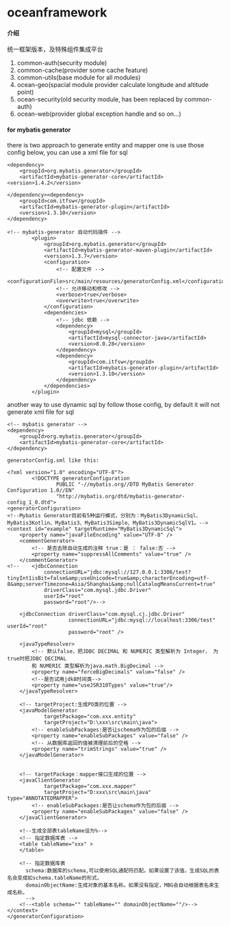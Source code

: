 # oceanframework

#### 介绍
统一框架版本，及特殊组件集成平台

1. common-auth(security module)
2. common-cache(provider some cache feature)
3. common-utils(base module for all modules)
4. ocean-geo(spacial module provider calculate longitude and altitude point)
5. ocean-security(old security module, has been replaced by common-auth)
6. ocean-web(provider global exception handle and so on...)

#### for mybatis generator
there is two approach to generate entity and mapper
one is use those config below, you can use a xml file for sql 
    
    <dependency>
        <groupId>org.mybatis.generator</groupId>
        <artifactId>mybatis-generator-core</artifactId>
    <version>1.4.2</version>

    </dependency><dependency>
        <groupId>com.itfsw</groupId>
        <artifactId>mybatis-generator-plugin</artifactId>
        <version>1.3.10</version>
    </dependency>

    <!-- mybatis-generator 自动代码插件 -->
            <plugin>
                <groupId>org.mybatis.generator</groupId>
                <artifactId>mybatis-generator-maven-plugin</artifactId>
                <version>1.3.7</version>
                <configuration>
                    <!-- 配置文件 -->
                    <configurationFile>src/main/resources/generatorConfig.xml</configurationFile>
                    <!-- 允许移动和修改 -->
                    <verbose>true</verbose>
                    <overwrite>true</overwrite>
                </configuration>
                <dependencies>
                    <!-- jdbc 依赖 -->
                    <dependency>
                        <groupId>mysql</groupId>
                        <artifactId>mysql-connector-java</artifactId>
                        <version>8.0.28</version>
                    </dependency>
                    <dependency>
                        <groupId>com.itfsw</groupId>
                        <artifactId>mybatis-generator-plugin</artifactId>
                        <version>1.3.10</version>
                    </dependency>
                </dependencies>
            </plugin>
another way to use dynamic sql by follow those config, by default it will not generate xml file for sql
        
    <!-- mybatis generator -->
    <dependency>
        <groupId>org.mybatis.generator</groupId>
        <artifactId>mybatis-generator-core</artifactId>
    </dependency>
    
    generatorConfig.xml like this:

    <?xml version="1.0" encoding="UTF-8"?>
            <!DOCTYPE generatorConfiguration
                    PUBLIC "-//mybatis.org//DTD MyBatis Generator Configuration 1.0//EN"
                    "http://mybatis.org/dtd/mybatis-generator-config_1_0.dtd">
    <generatorConfiguration>
    <!--Mybatis Generator目前有5种运行模式，分别为：MyBatis3DynamicSql、MyBatis3Kotlin、MyBatis3、MyBatis3Simple、MyBatis3DynamicSqlV1。-->
    <context id="example" targetRuntime="MyBatis3DynamicSql">
        <property name="javaFileEncoding" value="UTF-8" />
        <commentGenerator>
            <!-- 是否去除自动生成的注释 true：是 ： false:否 -->
            <property name="suppressAllComments" value="true" />
        </commentGenerator>
    <!--    <jdbcConnection
                connectionURL="jdbc:mysql://127.0.0.1:3306/test?tinyInt1isBit=false&amp;useUnicode=true&amp;characterEncoding=utf-8&amp;serverTimezone=Asia/Shanghai&amp;nullCatalogMeansCurrent=true"
                driverClass="com.mysql.jdbc.Driver"
                userId="root"
                password="root"/>-->
    
        <jdbcConnection driverClass="com.mysql.cj.jdbc.Driver"
                        connectionURL="jdbc:mysql://localhost:3306/test" userId="root"
                        password="root" />
    
        <javaTypeResolver>
            <!-- 默认false，把JDBC DECIMAL 和 NUMERIC 类型解析为 Integer， 为 true时把JDBC DECIMAL
            和 NUMERIC 类型解析为java.math.BigDecimal -->
            <property name="forceBigDecimals" value="false" />
            <!--是否试用jdk8时间类-->
            <property name="useJSR310Types" value="true"/>
        </javaTypeResolver>
    
        <!-- targetProject:生成PO类的位置 -->
        <javaModelGenerator
                targetPackage="com.xxx.entity"
                targetProject="D:\xxx\src\main\java">
            <!-- enableSubPackages:是否让schema作为包的后缀 -->
            <property name="enableSubPackages" value="false" />
            <!-- 从数据库返回的值被清理前后的空格 -->
            <property name="trimStrings" value="true" />
        </javaModelGenerator>
    
    
        <!-- targetPackage：mapper接口生成的位置 -->
        <javaClientGenerator
                targetPackage="com.xxx.mapper"
                targetProject="D:xxx\src\main\java" type="ANNOTATEDMAPPER">
            <!-- enableSubPackages:是否让schema作为包的后缀 -->
            <property name="enableSubPackages" value="false" />
        </javaClientGenerator>
    
        <!--生成全部表tableName设为%-->
        <!-- 指定数据库表 -->
        <table tableName="xxx" >
        </table>
    
        <!-- 指定数据库表
          schema:数据库的schema,可以使用SQL通配符匹配。如果设置了该值，生成SQL的表名会变成如schema.tableName的形式。
          domainObjectName:生成对象的基本名称。如果没有指定，MBG会自动根据表名来生成名称。
          -->
        <!--<table schema="" tableName="" domainObjectName=""/>-->
    </context>
    </generatorConfiguration>
    

